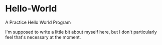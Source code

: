 # Hello-World
A Practice Hello World Program

I'm supposed to write a little bit about myself here, but I don't particularly feel that's necessary at the moment.
